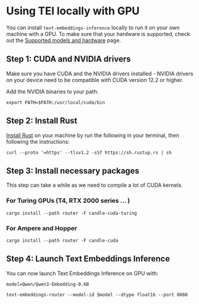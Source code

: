 <!--Copyright 2023 The HuggingFace Team. All rights reserved.

Licensed under the Apache License, Version 2.0 (the "License"); you may not use this file except in compliance with
the License. You may obtain a copy of the License at

http://www.apache.org/licenses/LICENSE-2.0

Unless required by applicable law or agreed to in writing, software distributed under the License is distributed on
an "AS IS" BASIS, WITHOUT WARRANTIES OR CONDITIONS OF ANY KIND, either express or implied. See the License for the
specific language governing permissions and limitations under the License.

⚠️ Note that this file is in Markdown but contain specific syntax for our doc-builder (similar to MDX) that may not be
rendered properly in your Markdown viewer.

-->

# Using TEI locally with GPU

You can install `text-embeddings-inference` locally to run it on your own machine with a GPU.
To make sure that your hardware is supported, check out the [Supported models and hardware](supported_models) page.

## Step 1: CUDA and NVIDIA drivers

Make sure you have CUDA and the NVIDIA drivers installed - NVIDIA drivers on your device need to be compatible with CUDA version 12.2 or higher.

Add the NVIDIA binaries to your path:

```shell
export PATH=$PATH:/usr/local/cuda/bin
```

## Step 2: Install Rust

[Install Rust](https://rustup.rs/) on your machine by run the following in your terminal, then following the instructions:

```shell
curl --proto '=https' --tlsv1.2 -sSf https://sh.rustup.rs | sh
```

## Step 3: Install necessary packages

This step  can take a while as we need to compile a lot of CUDA kernels.

### For Turing GPUs (T4, RTX 2000 series ... )

```shell
cargo install --path router -F candle-cuda-turing
```

### For Ampere and Hopper

```shell
cargo install --path router -F candle-cuda
```

## Step 4: Launch Text Embeddings Inference

You can now launch Text Embeddings Inference on GPU with:

```shell
model=Qwen/Qwen3-Embedding-0.6B

text-embeddings-router --model-id $model --dtype float16 --port 8080
```
